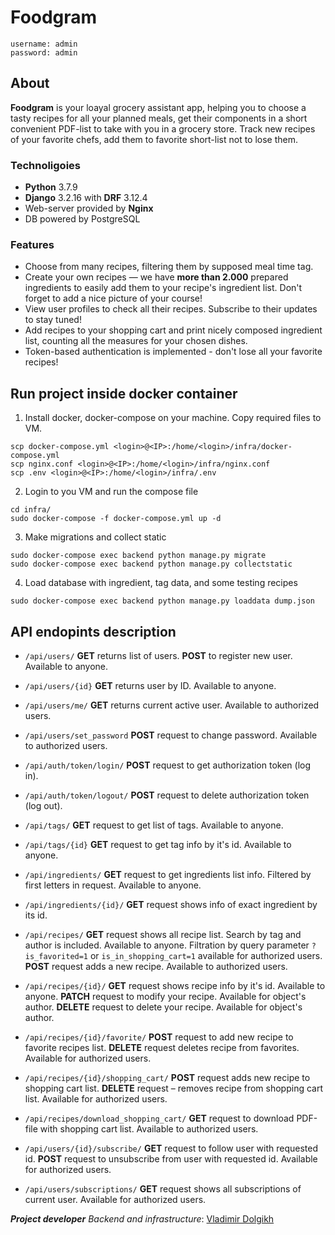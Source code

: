 ﻿ # Foodgram 
```
username: admin
password: admin
```

## About 

**Foodgram** is your loayal grocery assistant app, helping you to choose a tasty recipes for all your planned meals, get their components in a short convenient PDF-list to take with you in a grocery store. Track new recipes of your favorite chefs, add them to favorite short-list not to lose them.

### Technoligoies

 - **Python** 3.7.9
 - **Django** 3.2.16 with **DRF** 3.12.4
 -  Web-server provided by **Nginx** 
 - DB powered by PostgreSQL

### Features

- Choose from many recipes, filtering them by supposed meal time tag.
- Create your own recipes — we have **more than 2.000** prepared ingredients to easily add them to your recipe's ingredient list. Don't forget to add a nice picture of your course!
- View user profiles to check all their recipes. Subscribe to their updates to stay tuned!
- Add recipes to your shopping cart and print nicely composed ingredient list, counting all the measures for your chosen dishes.
- Token-based authentication is implemented - don't lose all your favorite recipes!

## Run project inside docker container
1. Install docker, docker-compose on your machine. Copy required files to VM.
```
scp docker-compose.yml <login>@<IP>:/home/<login>/infra/docker-compose.yml
scp nginx.conf <login>@<IP>:/home/<login>/infra/nginx.conf
scp .env <login>@<IP>:/home/<login>/infra/.env
```
2. Login to you VM and run the compose file
```
cd infra/
sudo docker-compose -f docker-compose.yml up -d
```

3. Make migrations and collect static
```
sudo docker-compose exec backend python manage.py migrate
sudo docker-compose exec backend python manage.py collectstatic
```

4. Load database with ingredient, tag data, and some testing recipes
```
sudo docker-compose exec backend python manage.py loaddata dump.json
```

## API endopints description 

-   `/api/users/`  **GET** returns list of users. **POST** to register new user. Available to anyone.
    
-   `/api/users/{id}`  **GET** returns user by ID.  Available to anyone.
    
-   `/api/users/me/`  **GET** returns current active user.  Available to authorized users.
    
-   `/api/users/set_password`  **POST**  request to change password. Available to authorized users.
    
-   `/api/auth/token/login/`  **POST** request to get authorization token (log in). 
    
-   `/api/auth/token/logout/`  **POST** request to delete authorization token (log out). 
    
-   `/api/tags/`  **GET** request to get list of tags. Available to anyone.
    
-   `/api/tags/{id}`  **GET** request to get tag info by it's id. Available to anyone.
    
-   `/api/ingredients/`  **GET** request to get ingredients list info. Filtered by first letters in request. Available to anyone.
    
-   `/api/ingredients/{id}/`  **GET** request shows info of exact ingredient by its id.
    
-   `/api/recipes/`  **GET** request  shows all recipe list. Search by tag and author is included. Available to anyone. Filtration by query parameter `?is_favorited=1` or `is_in_shopping_cart=1` available for authorized users. **POST** request adds a new recipe. Available to authorized users. 
   
    
-   `/api/recipes/{id}/`  **GET** request shows recipe info by it's id. Available to anyone. **PATCH** request to modify your recipe. Available for object's author. **DELETE** request to delete your recipe. Available for object's author.
    
-   `/api/recipes/{id}/favorite/`  **POST** request to add new recipe to favorite recipes list.  **DELETE** request deletes recipe from favorites. Available for authorized users.
    
-   `/api/recipes/{id}/shopping_cart/`  **POST** request adds new recipe to shopping cart list.  **DELETE** request – removes recipe from shopping cart list. Available for authorized users.
    
-   `/api/recipes/download_shopping_cart/`  **GET** request to download PDF-file with shopping cart list. Available to authorized users.
    
-   `/api/users/{id}/subscribe/`  **GET** request to follow user with requested id. **POST** request to unsubscribe from user with requested id. Available for authorized users.
    
-   `/api/users/subscriptions/`  **GET** request shows all subscriptions of current user. Available for authorized users.

***Project developer*** 
*Backend and infrastructure*: [Vladimir Dolgikh](https://github.com/Waffe1n)
